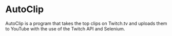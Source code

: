 # AutoClip
AutoClip is a program that takes the top clips on Twitch.tv and uploads them to YouTube with the use of the Twitch API and Selenium.
